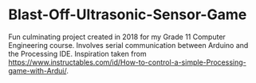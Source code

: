 # Blast-Off-Ultrasonic-Sensor-Game
Fun culminating project created in 2018 for my Grade 11 Computer Engineering course. Involves serial communication between Arduino and the Processing IDE. Inspiration taken from https://www.instructables.com/id/How-to-control-a-simple-Processing-game-with-Ardui/.
